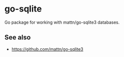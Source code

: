 # go-sqlite

Go package for working with mattn/go-sqlite3 databases.

## See also

* https://github.com/mattn/go-sqlite3